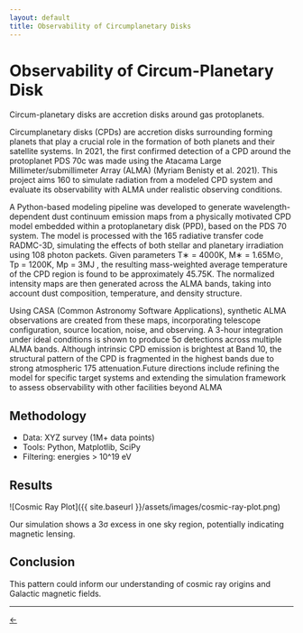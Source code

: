 ```yaml
---
layout: default
title: Observability of Circumplanetary Disks
---
```





# Observability of Circum-Planetary Disk


Circum-planetary disks are accretion disks around gas protoplanets.

Circumplanetary disks (CPDs) are accretion disks surrounding forming planets that play a
crucial role in the formation of both planets and their satellite systems. In 2021, the first
confirmed detection of a CPD around the protoplanet PDS 70c was made using the Atacama
Large Millimeter/submillimeter Array (ALMA) (Myriam Benisty et al. 2021). This project aims
160 to simulate radiation from a modeled CPD system and evaluate its observability with ALMA
under realistic observing conditions.


A Python-based modeling pipeline was developed to generate wavelength-dependent dust
continuum emission maps from a physically motivated CPD model embedded within a
protoplanetary disk (PPD), based on the PDS 70 system. The model is processed with the
165 radiative transfer code RADMC-3D, simulating the effects of both stellar and planetary
irradiation using 108 photon packets. Given parameters T∗ = 4000K, M∗ = 1.65M⊙,
Tp = 1200K, Mp = 3MJ , the resulting mass-weighted average temperature of the CPD region
is found to be approximately 45.75K. The normalized intensity maps are then generated across
the ALMA bands, taking into account dust composition, temperature, and density structure.

 
 Using CASA (Common Astronomy Software Applications), synthetic ALMA observations
are created from these maps, incorporating telescope configuration, source location, noise, and
observing. A 3-hour integration under ideal conditions is shown to produce 5σ detections
across multiple ALMA bands. Although intrinsic CPD emission is brightest at Band 10, the
structural pattern of the CPD is fragmented in the highest bands due to strong atmospheric
175 attenuation.Future directions include refining the model for specific target systems and extending
the simulation framework to assess observability with other facilities beyond ALMA

##  Methodology
- Data: XYZ survey (1M+ data points)
- Tools: Python, Matplotlib, SciPy
- Filtering: energies > 10^19 eV

## Results

![Cosmic Ray Plot]({{ site.baseurl }}/assets/images/cosmic-ray-plot.png)

Our simulation shows a 3σ excess in one sky region, potentially indicating magnetic lensing.

## Conclusion
This pattern could inform our understanding of cosmic ray origins and Galactic magnetic fields.

---

<a href="{{ site.baseurl }}/experience/" class="back-link">← </a>
